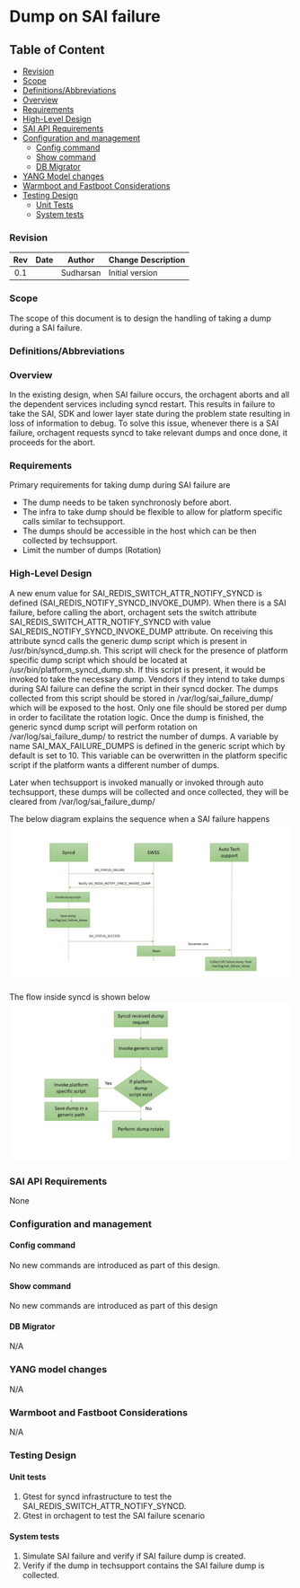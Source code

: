 # Dump on SAI failure #

## Table of Content

- [Revision](#revision)
- [Scope](#scope)
- [Definitions/Abbreviations](#definitionsabbreviations)
- [Overview](#overview)
- [Requirements](#requirements)
- [High-Level Design](#high-level-design)
- [SAI API Requirements](#sai-api-requirements)
- [Configuration and management ](#configuration-and-management)
    - [Config command](#config-command)
    - [Show command](#show-command)
    - [DB Migrator](#db-migrator)
- [YANG Model changes](#yang-model-changes)
- [Warmboot and Fastboot Considerations](#warmboot-and-fastboot-considerations)
- [Testing Design](#testing-design)
    - [Unit Tests](#unit-tests)
    - [System tests](#system-tests)


### Revision

 | Rev |     Date    |       Author        | Change Description                         |
 |:---:|:-----------:|:-------------------:|--------------------------------------------|
 | 0.1 |             |      Sudharsan      | Initial version                            |

### Scope
The scope of this document is to design the handling of taking a dump during a SAI failure. 

### Definitions/Abbreviations
 

### Overview
In the existing design, when SAI failure occurs, the orchagent aborts and all the dependent services including syncd restart. This results in failure to take the SAI, SDK and lower layer state during the problem state resulting in loss of information to debug.
To solve this issue, whenever there is a SAI failure, orchagent requests syncd to take relevant dumps and once done, it proceeds for the abort.

### Requirements

Primary requirements for taking dump during SAI failure are
- The dump needs to be taken synchronosly before abort.
- The infra to take dump should be flexible to allow for platform specific calls similar to techsupport.
- The dumps should be accessible in the host which can be then collected by techsupport.
- Limit the number of dumps (Rotation)


### High-Level Design
A new enum value for SAI_REDIS_SWITCH_ATTR_NOTIFY_SYNCD is defined (SAI_REDIS_NOTIFY_SYNCD_INVOKE_DUMP). When there is a SAI failure, before calling the abort, orchagent sets the switch attribute SAI_REDIS_SWITCH_ATTR_NOTIFY_SYNCD with value SAI_REDIS_NOTIFY_SYNCD_INVOKE_DUMP attribute. On receiving this attribute syncd calls the generic dump script which is present in /usr/bin/syncd_dump.sh. This script will check for the presence of platform specific dump script which should be located at /usr/bin/platform_syncd_dump.sh. If this script is present, it would be invoked to take the necessary dump. Vendors if they intend to take dumps during SAI failure can define the script in their syncd docker. The dumps collected from this script should be stored in /var/log/sai_failure_dump/ which will be exposed to the host. Only one file should be stored per dump in order to facilitate the rotation logic. Once the dump is finished, the generic syncd dump script will perform rotation on /var/log/sai_failure_dump/ to restrict the number of dumps. A variable by name SAI_MAX_FAILURE_DUMPS is defined in the generic script which by default is set to 10. This variable can be overwritten in the platform specific script if the platform wants a different number of dumps.

Later when techsupport is invoked manually or invoked through auto techsupport, these dumps will be collected and once collected, they will be cleared from /var/log/sai_failure_dump/

The below diagram explains the sequence when a SAI failure happens
![](/images/SAI_failure_handling/SAI_failure_dump_sequence.JPG)

The flow inside syncd is shown below
![](/images/SAI_failure_handling/SAI_failure_dump_flow.JPG)

### SAI API Requirements
None

### Configuration and management

#### Config command

No new commands are introduced as part of this design.

#### Show command

No new commands are introduced as part of this design

#### DB Migrator
N/A

### YANG model changes
N/A

### Warmboot and Fastboot Considerations
N/A

### Testing Design

#### Unit tests
1) Gtest for syncd infrastructure to test the SAI_REDIS_SWITCH_ATTR_NOTIFY_SYNCD.
2) Gtest in orchagent to test the SAI failure scenario

#### System tests
1) Simulate SAI failure and verify if SAI failure dump is created.
2) Verify if the dump in techsupport contains the SAI failure dump is collected.

